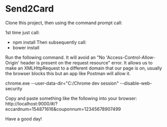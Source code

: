 # Send2Card

Clone this project, then using the command prompt call:

1st time just call:
- npm install
Then subsequently call:
- bower install


Run the following command. It will avoid an "No 'Access-Control-Allow-Origin' header is present on the request resource" error.  It allows us to make an XMLHttpRequest to a different domain that our page is on, usually the browser blocks this but an app like Postman will allow it.

chrome.exe --user-data-dir="C:/Chrome dev session" --disable-web-security

Copy and paste something like the following into your browser:
http://localhost:9000/#/?eccardnum=154871616&couponnum=12345678907499


Have a good day!
